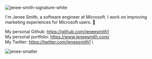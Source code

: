![jenee-smith-signature-white](https://user-images.githubusercontent.com/92124071/177911533-b4ad5130-31e2-4aaa-b808-42f0018a52ad.png)



I'm Jenee Smith, a software engineer at Microsoft. I work on improving marketing experiences for Microsoft users. 💞️

My personal Github: https://github.com/jeneesmith1  \
My personal portfolio: https://www.jeneesmith.com/  \
My Twitter: https://twitter.com/jeneesmith1  \

![jenee-smaller](https://user-images.githubusercontent.com/92124071/177912684-e1ac97a3-b164-441a-90cc-0f5ba67c553c.png)
